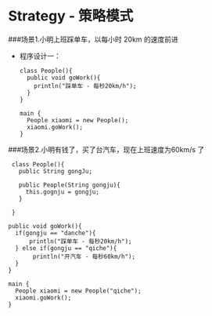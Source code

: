 # Strategy - 策略模式

###场景1.小明上班踩单车，以每小时 20km 的速度前进


* 程序设计一：

  ```
  class People(){
    public void goWork(){
      println("踩单车 - 每秒20km/h");
    }
  }
  ```
  ```
  main {
    People xiaomi = new People();
    xiaomi.goWork(); 
  }
  ```

###场景2.小明有钱了，买了台汽车，现在上班速度为60km/s 了

 ```
  class People(){
    public String gongJu;
  
    public People(String gongju){
      this.gognju = gongju;
    }
        
  }
 ```
    
    public void goWork(){
      if(gongju == "danche"){
          println("踩单车 - 每秒20km/h");
      } else if(gongju == "qiche"){
           println("开汽车 - 每秒60km/h");
      }
    }


  ```
  main {
    People xiaomi = new People("qiche");
    xiaomi.goWork(); 
  }
  ```